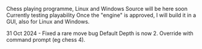 Chess playing programme, Linux and Windows
Source will be here soon
Currently testing playability
Once the "engine" is approved, I will build it in a GUI, also for Linux and Windows.

31 Oct 2024 - Fixed a rare move bug
              Default Depth is now 2. Override with command prompt (eg chess 4).
